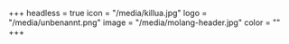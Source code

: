 +++
headless = true
icon = "/media/killua.jpg"
logo = "/media/unbenannt.png"
image = "/media/molang-header.jpg"
color = ""
+++
